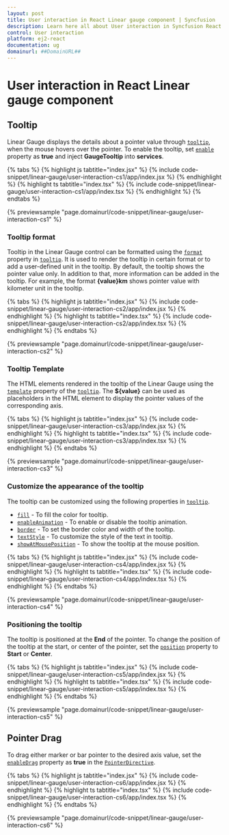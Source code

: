 ```yaml
---
layout: post
title: User interaction in React Linear gauge component | Syncfusion
description: Learn here all about User interaction in Syncfusion React Linear gauge component of Syncfusion Essential JS 2 and more.
control: User interaction 
platform: ej2-react
documentation: ug
domainurl: ##DomainURL##
---
```


# User interaction in React Linear gauge component

<!-- markdownlint-disable MD013 -->

## Tooltip

<!-- markdownlint-disable MD036 -->

Linear Gauge displays the details about a pointer value through [`tooltip`](https://ej2.syncfusion.com/react/documentation/api/linear-gauge/tooltipSettings/), when the mouse hovers over the pointer. To enable the tooltip, set [`enable`](https://ej2.syncfusion.com/react/documentation/api/linear-gauge/tooltipSettings/#enable) property as **true** and inject **GaugeTooltip** into **services**.

{% tabs %}
{% highlight js tabtitle="index.jsx" %}
{% include code-snippet/linear-gauge/user-interaction-cs1/app/index.jsx %}
{% endhighlight %}
{% highlight ts tabtitle="index.tsx" %}
{% include code-snippet/linear-gauge/user-interaction-cs1/app/index.tsx %}
{% endhighlight %}
{% endtabs %}

 {% previewsample "page.domainurl/code-snippet/linear-gauge/user-interaction-cs1" %}

<!-- markdownlint-disable MD013 -->

### Tooltip format

<!-- markdownlint-disable MD013 -->
Tooltip in the Linear Gauge control can be formatted using the [`format`](https://ej2.syncfusion.com/react/documentation/api/linear-gauge/tooltipSettings/#format) property in [`tooltip`](https://ej2.syncfusion.com/react/documentation/api/linear-gauge/tooltipSettings/). It is used to render the tooltip in certain format or to add a user-defined unit in the tooltip. By default, the tooltip shows the pointer value only. In addition to that, more information can be added in the tooltip. For example, the format **{value}km** shows pointer value with kilometer unit in the tooltip.

{% tabs %}
{% highlight js tabtitle="index.jsx" %}
{% include code-snippet/linear-gauge/user-interaction-cs2/app/index.jsx %}
{% endhighlight %}
{% highlight ts tabtitle="index.tsx" %}
{% include code-snippet/linear-gauge/user-interaction-cs2/app/index.tsx %}
{% endhighlight %}
{% endtabs %}

 {% previewsample "page.domainurl/code-snippet/linear-gauge/user-interaction-cs2" %}

### Tooltip Template

The HTML elements rendered in the tooltip of the Linear Gauge using the [`template`](https://ej2.syncfusion.com/react/documentation/api/linear-gauge/tooltipSettings/#template) property of the [`tooltip`](https://ej2.syncfusion.com/react/documentation/api/linear-gauge/tooltipSettings/). The **${value}** can be used as placeholders in the HTML element to display the pointer values of the corresponding axis.

{% tabs %}
{% highlight js tabtitle="index.jsx" %}
{% include code-snippet/linear-gauge/user-interaction-cs3/app/index.jsx %}
{% endhighlight %}
{% highlight ts tabtitle="index.tsx" %}
{% include code-snippet/linear-gauge/user-interaction-cs3/app/index.tsx %}
{% endhighlight %}
{% endtabs %}

 {% previewsample "page.domainurl/code-snippet/linear-gauge/user-interaction-cs3" %}

### Customize the appearance of the tooltip

The tooltip can be customized using the following properties in [`tooltip`](https://ej2.syncfusion.com/react/documentation/api/linear-gauge/tooltipSettings/).

* [`fill`](https://ej2.syncfusion.com/react/documentation/api/linear-gauge/tooltipSettings/#fill) - To fill the color for tooltip.
* [`enableAnimation`](https://ej2.syncfusion.com/react/documentation/api/linear-gauge/tooltipSettings/#enableanimation) - To enable or disable the tooltip animation.
* [`border`](https://ej2.syncfusion.com/react/documentation/api/linear-gauge/tooltipSettings/#border) - To set the border color and width of the tooltip.
* [`textStyle`](https://ej2.syncfusion.com/react/documentation/api/linear-gauge/tooltipSettings/#textstyle) - To customize the style of the text in tooltip.
* [`showAtMousePosition`](https://ej2.syncfusion.com/react/documentation/api/linear-gauge/tooltipSettings/#showatmouseposition) - To show the tooltip at the mouse position.

{% tabs %}
{% highlight js tabtitle="index.jsx" %}
{% include code-snippet/linear-gauge/user-interaction-cs4/app/index.jsx %}
{% endhighlight %}
{% highlight ts tabtitle="index.tsx" %}
{% include code-snippet/linear-gauge/user-interaction-cs4/app/index.tsx %}
{% endhighlight %}
{% endtabs %}

 {% previewsample "page.domainurl/code-snippet/linear-gauge/user-interaction-cs4" %}

### Positioning the tooltip

The tooltip is positioned at the **End** of the pointer. To change the position of the tooltip at the start, or center of the pointer, set the [`position`](https://ej2.syncfusion.com/react/documentation/api/linear-gauge/tooltipSettings/#position) property to **Start** or **Center**.

{% tabs %}
{% highlight js tabtitle="index.jsx" %}
{% include code-snippet/linear-gauge/user-interaction-cs5/app/index.jsx %}
{% endhighlight %}
{% highlight ts tabtitle="index.tsx" %}
{% include code-snippet/linear-gauge/user-interaction-cs5/app/index.tsx %}
{% endhighlight %}
{% endtabs %}

 {% previewsample "page.domainurl/code-snippet/linear-gauge/user-interaction-cs5" %}

## Pointer Drag

To drag either marker or bar pointer to the desired axis value, set the [`enableDrag`](https://ej2.syncfusion.com/react/documentation/api/linear-gauge/pointer/#enabledrag) property as **true** in the [`PointerDirective`](https://ej2.syncfusion.com/react/documentation/api/linear-gauge/pointerModel/).

{% tabs %}
{% highlight js tabtitle="index.jsx" %}
{% include code-snippet/linear-gauge/user-interaction-cs6/app/index.jsx %}
{% endhighlight %}
{% highlight ts tabtitle="index.tsx" %}
{% include code-snippet/linear-gauge/user-interaction-cs6/app/index.tsx %}
{% endhighlight %}
{% endtabs %}

 {% previewsample "page.domainurl/code-snippet/linear-gauge/user-interaction-cs6" %}